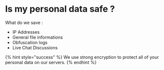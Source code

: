 # Is my personal data safe ?

What do we save :

* IP Addresses
* General file informations
* Obfuscation logs
* Live Chat Discussions

{% hint style="success" %}
We use strong encryption to protect all of your personal data on our servers.
{% endhint %}

